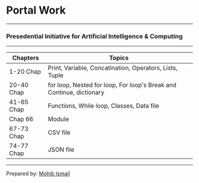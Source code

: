 # Portal Work
---
### Presedential Initiative for Artificial Intelligence & Computing     
---
|  Chapters  |                         Topics                                       |  
|----------- |----------------------------------------------------------------------|
| 1-20 Chap  | Print, Variable, Concatination, Operators, Lists, Tuple              |
| 20-40 Chap | for loop, Nested for loop, For loop's Break and Continue, dictionary |
| 41-65 Chap | Functions, While loop, Classes, Data file                            |
|  Chap 66   | Module                                                               |
| 67-73 Chap | CSV file                                                             |
| 74-77 Chap | JSON file                                                            |
---
Prepared by: [Mohib Ismail](https://github.com)
